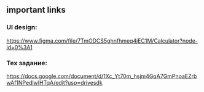 
## important links
### UI design:
https://www.figma.com/file/7TmODCS5ghnfhmeq4jEC1M/Calculator?node-id=0%3A1

### Тех задание:
https://docs.google.com/document/d/1Xc_Yt70m_hsjm4GqA7GmPnoaEZrbwAf1NPedlwIHTqA/edit?usp=drivesdk

